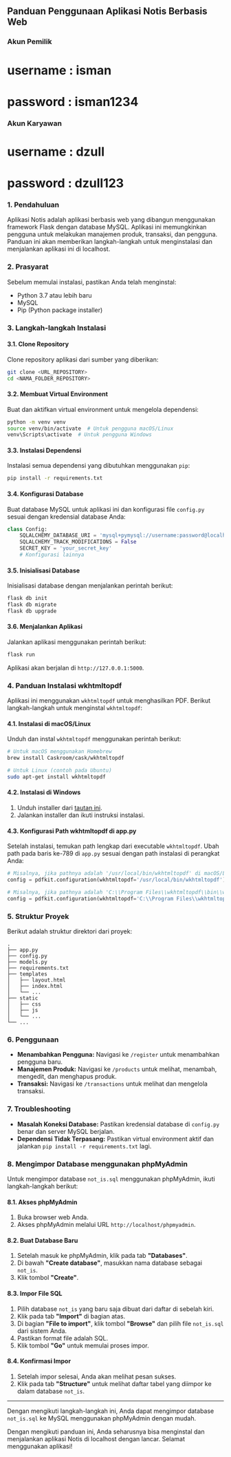 ## Panduan Penggunaan Aplikasi Notis Berbasis Web

### Akun Pemilik
# username : isman
# password : isman1234

### Akun Karyawan
# username : dzull
# password : dzull123

### 1. Pendahuluan
Aplikasi Notis adalah aplikasi berbasis web yang dibangun menggunakan framework Flask dengan database MySQL. Aplikasi ini memungkinkan pengguna untuk melakukan manajemen produk, transaksi, dan pengguna. Panduan ini akan memberikan langkah-langkah untuk menginstalasi dan menjalankan aplikasi ini di localhost.

### 2. Prasyarat
Sebelum memulai instalasi, pastikan Anda telah menginstal:
- Python 3.7 atau lebih baru
- MySQL
- Pip (Python package installer)

### 3. Langkah-langkah Instalasi

#### 3.1. Clone Repository
Clone repository aplikasi dari sumber yang diberikan:
```bash
git clone <URL_REPOSITORY>
cd <NAMA_FOLDER_REPOSITORY>
```

#### 3.2. Membuat Virtual Environment
Buat dan aktifkan virtual environment untuk mengelola dependensi:
```bash
python -m venv venv
source venv/bin/activate  # Untuk pengguna macOS/Linux
venv\Scripts\activate  # Untuk pengguna Windows
```

#### 3.3. Instalasi Dependensi
Instalasi semua dependensi yang dibutuhkan menggunakan `pip`:
```bash
pip install -r requirements.txt
```

#### 3.4. Konfigurasi Database
Buat database MySQL untuk aplikasi ini dan konfigurasi file `config.py` sesuai dengan kredensial database Anda:
```python
class Config:
    SQLALCHEMY_DATABASE_URI = 'mysql+pymysql://username:password@localhost/database_name'
    SQLALCHEMY_TRACK_MODIFICATIONS = False
    SECRET_KEY = 'your_secret_key'
    # Konfigurasi lainnya
```

#### 3.5. Inisialisasi Database
Inisialisasi database dengan menjalankan perintah berikut:
```bash
flask db init
flask db migrate
flask db upgrade
```

#### 3.6. Menjalankan Aplikasi
Jalankan aplikasi menggunakan perintah berikut:
```bash
flask run
```
Aplikasi akan berjalan di `http://127.0.0.1:5000`.

### 4. Panduan Instalasi wkhtmltopdf
Aplikasi ini menggunakan `wkhtmltopdf` untuk menghasilkan PDF. Berikut langkah-langkah untuk menginstal `wkhtmltopdf`:

#### 4.1. Instalasi di macOS/Linux
Unduh dan instal `wkhtmltopdf` menggunakan perintah berikut:
```bash
# Untuk macOS menggunakan Homebrew
brew install Caskroom/cask/wkhtmltopdf

# Untuk Linux (contoh pada Ubuntu)
sudo apt-get install wkhtmltopdf
```

#### 4.2. Instalasi di Windows
1. Unduh installer dari [tautan ini](https://wkhtmltopdf.org/downloads.html).
2. Jalankan installer dan ikuti instruksi instalasi.

#### 4.3. Konfigurasi Path wkhtmltopdf di app.py
Setelah instalasi, temukan path lengkap dari executable `wkhtmltopdf`. Ubah path pada baris ke-789 di `app.py` sesuai dengan path instalasi di perangkat Anda:
```python
# Misalnya, jika pathnya adalah '/usr/local/bin/wkhtmltopdf' di macOS/Linux
config = pdfkit.configuration(wkhtmltopdf='/usr/local/bin/wkhtmltopdf')

# Misalnya, jika pathnya adalah 'C:\\Program Files\\wkhtmltopdf\\bin\\wkhtmltopdf.exe' di Windows
config = pdfkit.configuration(wkhtmltopdf='C:\\Program Files\\wkhtmltopdf\\bin\\wkhtmltopdf.exe')
```

### 5. Struktur Proyek
Berikut adalah struktur direktori dari proyek:
```
.
├── app.py
├── config.py
├── models.py
├── requirements.txt
├── templates
│   ├── layout.html
│   ├── index.html
│   └── ...
├── static
│   ├── css
│   ├── js
│   └── ...
└── ...
```

### 6. Penggunaan
- **Menambahkan Pengguna:** Navigasi ke `/register` untuk menambahkan pengguna baru.
- **Manajemen Produk:** Navigasi ke `/products` untuk melihat, menambah, mengedit, dan menghapus produk.
- **Transaksi:** Navigasi ke `/transactions` untuk melihat dan mengelola transaksi.

### 7. Troubleshooting
- **Masalah Koneksi Database:** Pastikan kredensial database di `config.py` benar dan server MySQL berjalan.
- **Dependensi Tidak Terpasang:** Pastikan virtual environment aktif dan jalankan `pip install -r requirements.txt` lagi.

### 8. Mengimpor Database menggunakan phpMyAdmin

Untuk mengimpor database `not_is.sql` menggunakan phpMyAdmin, ikuti langkah-langkah berikut:

#### 8.1. Akses phpMyAdmin
1. Buka browser web Anda.
2. Akses phpMyAdmin melalui URL `http://localhost/phpmyadmin`.

#### 8.2. Buat Database Baru
1. Setelah masuk ke phpMyAdmin, klik pada tab **"Databases"**.
2. Di bawah **"Create database"**, masukkan nama database sebagai `not_is`.
3. Klik tombol **"Create"**.

#### 8.3. Impor File SQL
1. Pilih database `not_is` yang baru saja dibuat dari daftar di sebelah kiri.
2. Klik pada tab **"Import"** di bagian atas.
3. Di bagian **"File to import"**, klik tombol **"Browse"** dan pilih file `not_is.sql` dari sistem Anda.
4. Pastikan format file adalah SQL.
5. Klik tombol **"Go"** untuk memulai proses impor.

#### 8.4. Konfirmasi Impor
1. Setelah impor selesai, Anda akan melihat pesan sukses.
2. Klik pada tab **"Structure"** untuk melihat daftar tabel yang diimpor ke dalam database `not_is`.

---

Dengan mengikuti langkah-langkah ini, Anda dapat mengimpor database `not_is.sql` ke MySQL menggunakan phpMyAdmin dengan mudah.

Dengan mengikuti panduan ini, Anda seharusnya bisa menginstal dan menjalankan aplikasi Notis di localhost dengan lancar. Selamat menggunakan aplikasi!
